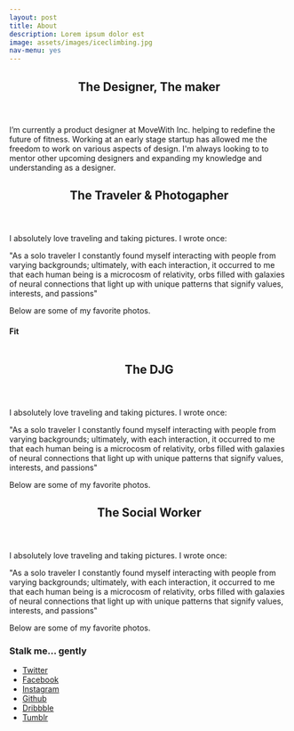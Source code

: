```yaml
---
layout: post
title: About
description: Lorem ipsum dolor est
image: assets/images/iceclimbing.jpg
nav-menu: yes
---
```

<header>
	<h2>The Designer, The maker</h2>
</header>
I’m currently a product designer at MoveWith Inc. helping to redefine the future of fitness. Working at an early stage startup has allowed me the freedom to work on various aspects of design. I'm always looking to to mentor other upcoming designers and expanding my knowledge and understanding as a designer.

<header>
	<h2>The Traveler & Photogapher</h2>
</header>

I absolutely love traveling and taking pictures. I wrote once:

"As a solo traveler I constantly found myself interacting with people from varying backgrounds; ultimately, with each interaction, it occurred to me that each human being is a microcosm of relativity, orbs filled with galaxies of neural connections that light up with unique patterns that signify values, interests, and passions"

Below are some of my favorite photos.

<!-- Image -->

<h4>Fit</h4>
<span class="image fit"><img src="assets/images/pic03.jpg" alt="" /></span>
<div class="box alt">
	<div class="row 50% uniform">
		<div class="4u"><span class="image fit"><img src="assets/images/pic08.jpg" alt="" /></span></div>
		<div class="4u"><span class="image fit"><img src="assets/images/pic09.jpg" alt="" /></span></div>
		<div class="4u$"><span class="image fit"><img src="assets/images/pic10.jpg" alt="" /></span></div>
		<!-- Break -->
		<div class="4u"><span class="image fit"><img src="assets/images/pic10.jpg" alt="" /></span></div>
		<div class="4u"><span class="image fit"><img src="assets/images/pic08.jpg" alt="" /></span></div>
		<div class="4u$"><span class="image fit"><img src="assets/images/pic09.jpg" alt="" /></span></div>
		<!-- Break -->
		<div class="4u"><span class="image fit"><img src="assets/images/pic09.jpg" alt="" /></span></div>
		<div class="4u"><span class="image fit"><img src="assets/images/pic10.jpg" alt="" /></span></div>
		<div class="4u$"><span class="image fit"><img src="assets/images/pic08.jpg" alt="" /></span></div>
	</div>
</div>

<header>
	<h2>The DJG</h2>
</header>

I absolutely love traveling and taking pictures. I wrote once:

"As a solo traveler I constantly found myself interacting with people from varying backgrounds; ultimately, with each interaction, it occurred to me that each human being is a microcosm of relativity, orbs filled with galaxies of neural connections that light up with unique patterns that signify values, interests, and passions"

Below are some of my favorite photos.

<header>
	<h2>The Social Worker</h2>
</header>

I absolutely love traveling and taking pictures. I wrote once:

"As a solo traveler I constantly found myself interacting with people from varying backgrounds; ultimately, with each interaction, it occurred to me that each human being is a microcosm of relativity, orbs filled with galaxies of neural connections that light up with unique patterns that signify values, interests, and passions"

Below are some of my favorite photos.

<h3>Stalk me... gently</h3>
<ul class="icons">
  <li><a href="#" class="icon fa-twitter"><span class="label">Twitter</span></a></li>
  <li><a href="#" class="icon fa-facebook"><span class="label">Facebook</span></a></li>
  <li><a href="#" class="icon fa-instagram"><span class="label">Instagram</span></a></li>
  <li><a href="#" class="icon fa-github"><span class="label">Github</span></a></li>
  <li><a href="#" class="icon fa-dribbble"><span class="label">Dribbble</span></a></li>
  <li><a href="#" class="icon fa-tumblr"><span class="label">Tumblr</span></a></li>
</ul>
